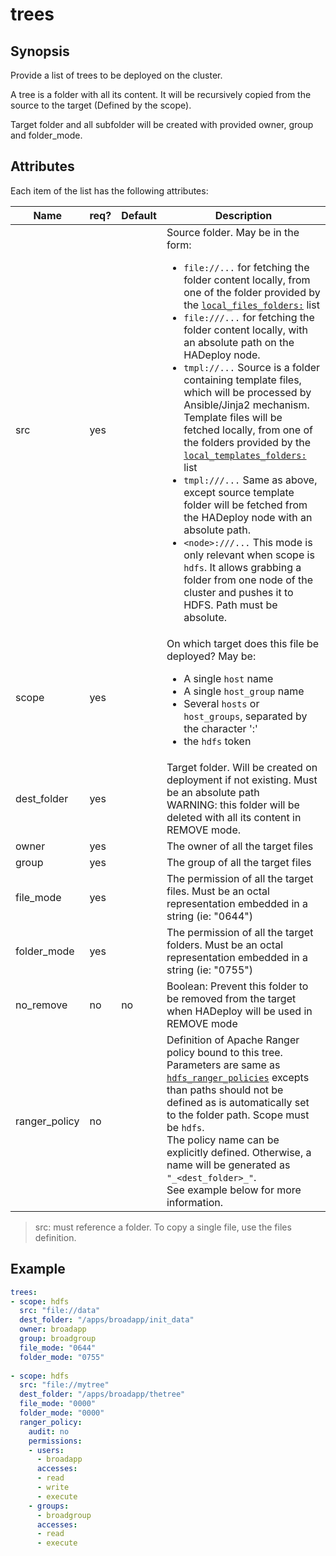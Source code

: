 # trees

## Synopsis

Provide a list of trees to be deployed on the cluster. 

A tree is a folder with all its content. It will be recursively copied from the source to the target (Defined by the scope).

Target folder and all subfolder will be created with provided owner, group and folder_mode.

## Attributes

Each item of the list has the following attributes:

Name | req?	| Default |	Description
--- | --- | --- | ---
src|yes||Source folder. May be in the form:<ul><li>`file://...` for fetching the folder content locally, from one of the folder provided by the [`local_files_folders:`](./local_files_folders) list</li><li>`file:///...` for fetching the folder content locally, with an absolute path on the HADeploy node.</li><li>`tmpl://...`  Source is a folder containing template files, which will be processed by Ansible/Jinja2 mechanism. Template files will be fetched locally, from one of the folders provided by the [`local_templates_folders:`](./local_templates_folders) list</li><li>`tmpl:///...` Same as above, except source template folder will be fetched from the HADeploy node with an absolute path.</li><li>`<node>:///...` This mode is only relevant when scope is `hdfs`. It allows grabbing a folder from one node of the cluster and pushes it to HDFS. Path must be absolute.</li></ul>
scope|yes||On which target does this file be deployed? May be:<ul><li>A single `host` name</li><li>A single `host_group` name</li><li>Several `hosts` or `host_groups`, separated by the character ':'</li><li>the `hdfs` token</li></ul>
dest_folder|yes||Target folder. Will be created on deployment if not existing. Must be an absolute path<br>WARNING: this folder will be deleted with all its content in REMOVE mode.
owner|yes||The owner of all the target files
group|yes||The group of all the target files
file_mode|yes||The permission of all the target files. Must be an octal representation embedded in a string (ie: "0644")
folder_mode|yes||The permission of all the target folders. Must be an octal representation embedded in a string (ie: "0755")
no_remove|no|no|Boolean: Prevent this folder to be removed from the target when HADeploy will be used in REMOVE mode
ranger_policy|no||Definition of Apache Ranger policy bound to this tree. Parameters are same as [`hdfs_ranger_policies`](../ranger/hdfs_ranger_policies) excepts than paths should not be defined as is automatically set to the folder path. Scope must be `hdfs`.<br>The policy name can be explicitly defined. Otherwise, a name will be generated as `"_<dest_folder>_"`.<br>See example below for more information.

> src: must reference a folder. To copy a single file, use the files definition.

## Example
```yaml
trees:
- scope: hdfs
  src: "file://data"
  dest_folder: "/apps/broadapp/init_data"
  owner: broadapp
  group: broadgroup
  file_mode: "0644"
  folder_mode: "0755"
 
- scope: hdfs
  src: "file://mytree"
  dest_folder: "/apps/broadapp/thetree"
  file_mode: "0000"
  folder_mode: "0000"
  ranger_policy:
    audit: no
    permissions:
    - users:
      - broadapp
      accesses:
      - read
      - write
      - execute
    - groups:
      - broadgroup
      accesses:
      - read
      - execute
```
  

